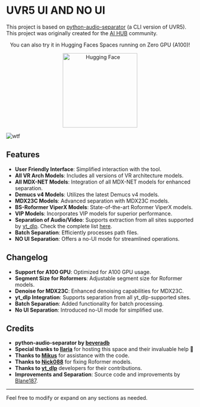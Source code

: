 
# UVR5 UI AND NO UI

This project is based on [python-audio-separator](https://github.com/karaokenerds/python-audio-separator) (a CLI version of UVR5). This project was originally created for the [AI ​​HUB](https://discord.gg/aihub) community.
</div>
<div align="center">
  

You can also try it in Hugging Faces Spaces running on Zero GPU (A100)!

[<img src="https://huggingface.co/datasets/huggingface/badges/resolve/main/open-in-hf-spaces-xl-dark.svg?download=true" width="200" alt="Hugging Face">](https://huggingface.co/spaces/TheStinger/UVR5_UI)


</div>


![wtf](https://count.nett.moe/get/uvr5_ui_colab/img?theme=rule34)

## Features

- **User Friendly Interface**: Simplified interaction with the tool.
- **All VR Arch Models**: Includes all versions of VR architecture models.
- **All MDX-NET Models**: Integration of all MDX-NET models for enhanced separation.
- **Demucs v4 Models**: Utilizes the latest Demucs v4 models.
- **MDX23C Models**: Advanced separation with MDX23C models.
- **BS-Roformer ViperX Models**: State-of-the-art Roformer ViperX models.
- **VIP Models**: Incorporates VIP models for superior performance.
- **Separation of Audio/Video**: Supports extraction from all sites supported by [yt_dlp](https://github.com/yt-dlp/yt-dlp). Check the complete list [here](https://github.com/yt-dlp/yt-dlp/blob/master/supportedsites.md).
- **Batch Separation**: Efficiently processes path files.
- **NO UI Separation**: Offers a no-UI mode for streamlined operations.

## Changelog

- **Support for A100 GPU**: Optimized for A100 GPU usage.
- **Segment Size for Roformers**: Adjustable segment size for Roformer models.
- **Denoise for MDX23C**: Enhanced denoising capabilities for MDX23C.
- **yt_dlp Integration**: Supports separation from all yt_dlp-supported sites.
- **Batch Separation**: Added functionality for batch processing.
- **No UI Separation**: Introduced no-UI mode for simplified use.

## Credits

- **python-audio-separator by [beveradb](https://github.com/beveradb)**
- **Special thanks to [Ilaria](https://github.com/TheStingerX)** for hosting this space and their invaluable help 💖
- **Thanks to [Mikus](https://github.com/cappuch)** for assistance with the code.
- **Thanks to [Nick088](https://github.com/Nick088Official)** for fixing Roformer models.
- **Thanks to [yt_dlp](https://github.com/yt-dlp/yt-dlp)** developers for their contributions.
- **Improvements and Separation**: Source code and improvements by [Blane187](https://huggingface.co/Blane187).

---

Feel free to modify or expand on any sections as needed.

